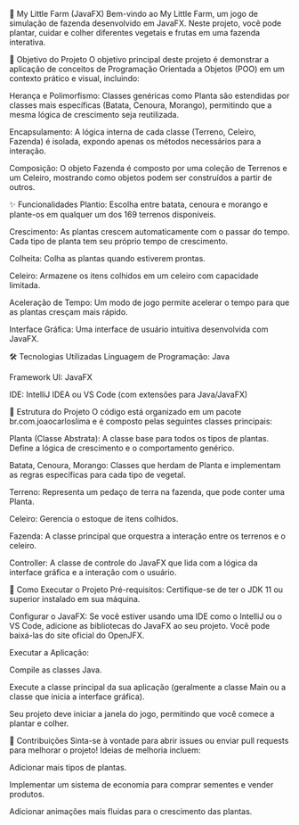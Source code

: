 🚜 My Little Farm (JavaFX)
Bem-vindo ao My Little Farm, um jogo de simulação de fazenda desenvolvido em JavaFX. Neste projeto, você pode plantar, cuidar e colher diferentes vegetais e frutas em uma fazenda interativa.

🎯 Objetivo do Projeto
O objetivo principal deste projeto é demonstrar a aplicação de conceitos de Programação Orientada a Objetos (POO) em um contexto prático e visual, incluindo:

Herança e Polimorfismo: Classes genéricas como Planta são estendidas por classes mais específicas (Batata, Cenoura, Morango), permitindo que a mesma lógica de crescimento seja reutilizada.

Encapsulamento: A lógica interna de cada classe (Terreno, Celeiro, Fazenda) é isolada, expondo apenas os métodos necessários para a interação.

Composição: O objeto Fazenda é composto por uma coleção de Terrenos e um Celeiro, mostrando como objetos podem ser construídos a partir de outros.

✨ Funcionalidades
Plantio: Escolha entre batata, cenoura e morango e plante-os em qualquer um dos 169 terrenos disponíveis.

Crescimento: As plantas crescem automaticamente com o passar do tempo. Cada tipo de planta tem seu próprio tempo de crescimento.

Colheita: Colha as plantas quando estiverem prontas.

Celeiro: Armazene os itens colhidos em um celeiro com capacidade limitada.

Aceleração de Tempo: Um modo de jogo permite acelerar o tempo para que as plantas cresçam mais rápido.

Interface Gráfica: Uma interface de usuário intuitiva desenvolvida com JavaFX.

🛠️ Tecnologias Utilizadas
Linguagem de Programação: Java

Framework UI: JavaFX

IDE: IntelliJ IDEA ou VS Code (com extensões para Java/JavaFX) 

📂 Estrutura do Projeto
O código está organizado em um pacote br.com.joaocarloslima e é composto pelas seguintes classes principais:

Planta (Classe Abstrata): A classe base para todos os tipos de plantas. Define a lógica de crescimento e o comportamento genérico.

Batata, Cenoura, Morango: Classes que herdam de Planta e implementam as regras específicas para cada tipo de vegetal.

Terreno: Representa um pedaço de terra na fazenda, que pode conter uma Planta.

Celeiro: Gerencia o estoque de itens colhidos.

Fazenda: A classe principal que orquestra a interação entre os terrenos e o celeiro.

Controller: A classe de controle do JavaFX que lida com a lógica da interface gráfica e a interação com o usuário.

🚀 Como Executar o Projeto
Pré-requisitos: Certifique-se de ter o JDK 11 ou superior instalado em sua máquina.

Configurar o JavaFX: Se você estiver usando uma IDE como o IntelliJ ou o VS Code, adicione as bibliotecas do JavaFX ao seu projeto. Você pode baixá-las do site oficial do OpenJFX.

Executar a Aplicação:

Compile as classes Java.

Execute a classe principal da sua aplicação (geralmente a classe Main ou a classe que inicia a interface gráfica).

Seu projeto deve iniciar a janela do jogo, permitindo que você comece a plantar e colher.

🤝 Contribuições
Sinta-se à vontade para abrir issues ou enviar pull requests para melhorar o projeto! Ideias de melhoria incluem:

Adicionar mais tipos de plantas.

Implementar um sistema de economia para comprar sementes e vender produtos.

Adicionar animações mais fluidas para o crescimento das plantas.
